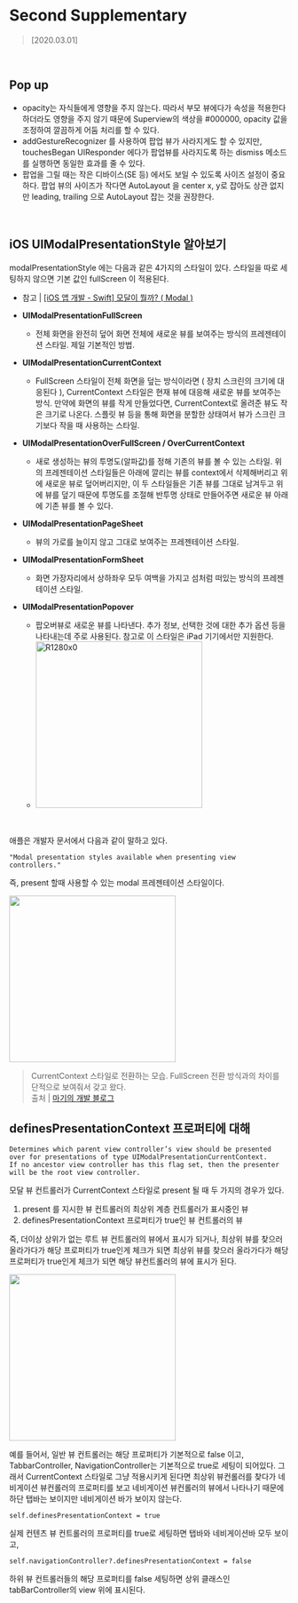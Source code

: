 # Second Supplementary

> [2020.03.01]

<br />

## Pop up

* opacity는 자식들에게 영향을 주지 않는다. 따라서 부모 뷰에다가 속성을 적용한다 하더라도 영향을 주지 않기 때문에 Superview의 색상을 #000000, opacity 값을 조정하여 깔끔하게 어둠 처리를 할 수 있다.
* addGestureRecognizer 를 사용하여 팝업 뷰가 사라지게도 할 수 있지만, touchesBegan UIResponder 에다가 팝업뷰를 사라지도록 하는 dismiss 메소드를 실행하면 동일한 효과를 줄 수 있다.
* 팝업을 그릴 때는 작은 디바이스(SE 등) 에서도 보일 수 있도록 사이즈 설정이 중요하다. 팝업 뷰의 사이즈가 작다면 AutoLayout 을 center x, y로 잡아도 상관 없지만 leading, trailing 으로 AutoLayout 잡는 것을 권장한다.

<br />

## iOS UIModalPresentationStyle 알아보기  

modalPresentationStyle 에는 다음과 같은 4가지의 스타일이 있다.
스타일을 따로 세팅하지 않으면 기본 값인 fullScreen 이 적용된다.

* 참고 | [[iOS 앱 개발 - Swift] 모달이 뭘까? ( Modal )](https://etst.tistory.com/87)

* **UIModalPresentationFullScreen**
  * 전체 화면을 완전히 덮어 화면 전체에 새로운 뷰를 보여주는 방식의 프레젠테이션 스타일. 제일 기본적인 방법.
* **UIModalPresentationCurrentContext**
  * FullScreen 스타일이 전체 화면을 덮는 방식이라면 ( 장치 스크린의 크기에 대응된다 ), CurrentContext 스타일은 현재 뷰에 대응해 새로운 뷰를 보여주는 방식. 만약에 화면의 뷰를 작게 만들었다면, CurrentContext로 올려준 뷰도 작은 크기로 나온다. 스플릿 뷰 등을 통해 화면을 분할한 상태여서 뷰가 스크린 크기보다 작을 때 사용하는 스타일.
* **UIModalPresentationOverFullScreen / OverCurrentContext**
  * 새로 생성하는 뷰의 투명도(알파값)를 정해 기존의 뷰를 볼 수 있는 스타일. 위의 프레젠테이션 스타일들은 아래에 깔리는 뷰를 context에서 삭제해버리고 위에 새로운 뷰로 덮어버리지만, 이 두 스타일들은 기존 뷰를 그대로 남겨두고 위에 뷰를 덮기 때문에 투명도를 조절해 반투명 상태로 만들어주면 새로운 뷰 아래에 기존 뷰를 볼 수 있다.
* **UIModalPresentationPageSheet**
  * 뷰의 가로를 늘이지 않고 그대로 보여주는 프레젠테이션 스타일.
* **UIModalPresentationFormSheet**
  * 화면 가장자리에서 상하좌우 모두 여백을 가지고 섬처럼 떠있는 방식의 프레젠테이션 스타일.
* **UIModalPresentationPopover**
  * 팝오버뷰로 새로운 뷰를 나타낸다. 추가 정보, 선택한 것에 대한 추가 옵션 등을 나타내는데 주로 사용된다. 참고로 이 스타일은 iPad 기기에서만 지원한다.
  * <img width="300" alt="R1280x0" src="https://user-images.githubusercontent.com/44978839/75610710-e8d7e700-5b56-11ea-9b76-70e28ac9da4b.png">
<br/>

애플은 개발자 문서에서 다음과 같이 말하고 있다.

``` 
"Modal presentation styles available when presenting view controllers."
``` 

즉, present 할때 사용할 수 있는 modal 프레젠테이션 스타일이다.

<img width="300" src="https://user-images.githubusercontent.com/44978839/75610782-a4008000-5b57-11ea-890f-472b03e4890d.gif">

> CurrentContext 스타일로 전환하는 모습. FullScreen 전환 방식과의 차이를 단적으로 보여줘서 갖고 왔다.  
> 출처 | [마기의 개발 블로그](https://magi82.github.io/ios-modal-presentation-style-01/)

## definesPresentationContext 프로퍼티에 대해

``` 
Determines which parent view controller’s view should be presented over for presentations of type UIModalPresentationCurrentContext.
If no ancestor view controller has this flag set, then the presenter will be the root view controller.
``` 

모달 뷰 컨트롤러가 CurrentContext 스타일로 present 될 때 두 가지의 경우가 있다.

1. present 를 지시한 뷰 컨트롤러의 최상위 계층 컨트롤러가 표시중인 뷰
2. definesPresentationContext 프로퍼티가 true인 뷰 컨트롤러의 뷰

즉, 더이상 상위가 없는 루트 뷰 컨트롤러의 뷰에서 표시가 되거나, 최상위 뷰를 찾으러 올라가다가 해당 프로퍼티가 true인게 체크가 되면 
최상위 뷰를 찾으러 올라가다가 해당 프로퍼티가 true인게 체크가 되면 해당 뷰컨트롤러의 뷰에 표시가 된다.

<img width="300" src="https://user-images.githubusercontent.com/44978839/75611725-69e7ac00-5b60-11ea-9e97-235a58ec9fec.gif)">

예를 들어서, 일반 뷰 컨트롤러는 해당 프로퍼티가 기본적으로 false 이고, TabbarController, NavigationController는 
기본적으로 true로 세팅이 되어있다. 그래서 CurrentContext 스타일로 그냥 적용시키게 된다면 최상위 뷰컨롤러를 찾다가 네비게이션 뷰컨롤러의 프로퍼티를 보고 네비게이션 뷰컨롤러의 뷰에서  나타나기 때문에 하단 탭바는 보이지만 네비게이션 바가 보이지 않는다.

``` 
self.definesPresentationContext = true
``` 

실제 컨텐츠 뷰 컨트롤러의 프로퍼티를 true로 세팅하면 탭바와 네비게이션바 모두 보이고,

``` 
self.navigationController?.definesPresentationContext = false
``` 

하위 뷰 컨트롤러들의 해당 프로퍼티를 false 세팅하면 상위 클래스인 tabBarController의 view 위에 표시된다.
